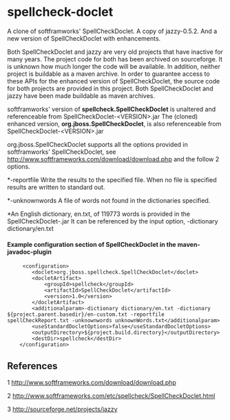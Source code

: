 # spellcheck-doclet
A clone of softframworks' SpellCheckDoclet. A copy of jazzy-0.5.2.  And a new version of 
SpellCheckDoclet with enhancements.

Both SpellCheckDoclet and jazzy are very old projects that have inactive for many years.
The project code for both has been archived on sourceforge.  It is unknown how much longer the 
code will be available.  In addition, neither project is buildable as a maven archive.  In order
to guarantee access to these APIs for the enhanced version of SpellCheckDoclet, the source code 
for both projects are provided in this project.  Both SpellCheckDoclet and jazzy have been made
buildable as maven archives.

softframworks' version of **spellcheck.SpellCheckDoclet** is unaltered and referenceable from SpellCheckDoclet-\<VERSION\>.jar
The (cloned) enhanced version, **org.jboss.SpellCheckDoclet**, is also referenceable from SpellCheckDoclet-\<VERSION\>.jar
 
 
org.jboss.SpellCheckDoclet supports all the options provided in softframworks' SpellCheckDoclet, see 
http://www.softframeworks.com/download/download.php and the follow 2 options.
 
*-reportfile <filename>    Write the results to the specified file.  When no file is specified results are written to standard out.
                            
*-unknownwords <filename>  A file of words not found in the dictionaries specified.
 
*An English dictionary, en.txt, of 119773 words is provided in the SpellCheckDoclet-<VERSION>.jar  It can be referenced by the input option, -dictionary dictionary/en.txt
 
 
#### Example configuration section of SpellCheckDoclet in the maven-javadoc-plugin
```
     <configuration>
        <doclet>org.jboss.spellcheck.SpellCheckDoclet</doclet>
        <docletArtifact>
            <groupId>spellcheck</groupId>
            <artifactId>SpellCheckDoclet</artifactId>
            <version>1.0</version>
        </docletArtifact> 
        <additionalparam>-dictionary dictionary/en.txt -dictionary ${project.parent.basedir}/en-custom.txt -reportfile spellCheckReport.txt -unknownwords unknownWords.txt</additionalparam>             
        <useStandardDocletOptions>false</useStandardDocletOptions>
        <outputDirectory>${project.build.directory}</outputDirectory>
        <destDir>spellcheck</destDir>
    </configuration>
```              
 
 
## References
 1 http://www.softframeworks.com/download/download.php 
 
 2 http://www.softframeworks.com/etc/spellcheck/SpellCheckDoclet.html 
   
 3 http://sourceforge.net/projects/jazzy
    